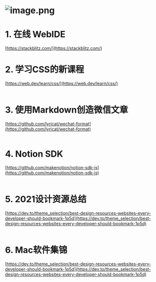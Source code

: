 # ![image.png](https://cdn.nlark.com/yuque/0/2021/png/132503/1632621677998-54c09c4a-8b67-4130-a3d7-bee69517a0a7.png#clientId=uc17c40e5-83be-4&from=paste&height=720&id=u2c1f24f2&margin=%5Bobject%20Object%5D&name=image.png&originHeight=720&originWidth=1080&originalType=binary&ratio=1&size=1465167&status=done&style=none&taskId=u6efe7108-8b11-4a77-be42-e2a63e15af3&width=1080)
# 1. 在线 WebIDE
 [https://stackblitz.com/](https://stackblitz.com/)<br />

# 2. 学习CSS的新课程
 [https://web.dev/learn/css/](https://web.dev/learn/css/)<br />​<br />
# 3. 使用Markdown创造微信文章
[https://github.com/lyricat/wechat-format](https://github.com/lyricat/wechat-format)<br />​<br />
# 4. Notion SDK
[https://github.com/makenotion/notion-sdk-js](https://github.com/makenotion/notion-sdk-js) <br />​<br />
# 5. 2021设计资源总结
[https://dev.to/theme_selection/best-design-resources-websites-every-developer-should-bookmark-1p5d](https://dev.to/theme_selection/best-design-resources-websites-every-developer-should-bookmark-1p5d) <br />​<br />
# 6. Mac软件集锦
[https://dev.to/theme_selection/best-design-resources-websites-every-developer-should-bookmark-1p5d](https://dev.to/theme_selection/best-design-resources-websites-every-developer-should-bookmark-1p5d) 
